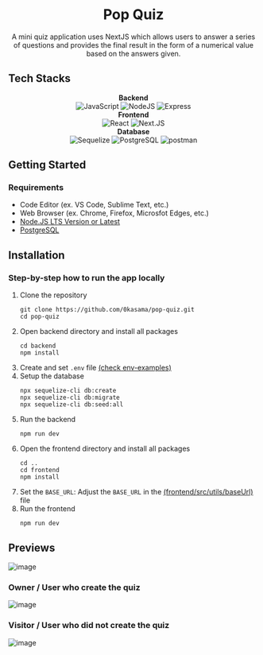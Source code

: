 <div align="center">
  <h1>Pop Quiz</h1>
  <p>A mini quiz application uses NextJS which allows users to answer a series of questions and provides the final result in the form of a numerical value based on the answers given.</p>
</div>

## Tech Stacks
<p  align="center"> 
<b>Backend</b><br>
<img  src="https://img.shields.io/badge/JavaScript-F7DF1E.svg?style=for-the-badge&logo=javascript&logoColor=black" alt="JavaScript"> 
<img  src="https://img.shields.io/badge/Node.JS-5FA04E.svg?style=for-the-badge&logo=nodedotjs&logoColor=white" alt="NodeJS"> 
<img  src="https://img.shields.io/badge/Express-000000.svg?style=for-the-badge&logo=Express&logoColor=white" alt="Express"> 
<br><b>Frontend</b><br>
<img  src="https://img.shields.io/badge/React-61DAFB.svg?style=for-the-badge&logo=React&logoColor=black" alt="React"> 
<img  src="https://img.shields.io/badge/Next.JS-000000.svg?style=for-the-badge&logo=nextdotjs&logoColor=white"  alt="Next.JS"> 
<br><b>Database</b><br>
<img  src="https://img.shields.io/badge/Sequelize-52B0E7.svg?style=for-the-badge&logo=Sequelize&logoColor=white" alt="Sequelize"> 
<img  src="https://img.shields.io/badge/PostgreSQL-4169E1.svg?style=for-the-badge&logo=postgresql&logoColor=white" alt="PostgreSQL"> 
<img  src="https://img.shields.io/badge/postman-FF6C37.svg?style=for-the-badge&logo=postman&logoColor=white" alt="postman"> 
</p>

## Getting Started

### Requirements
 - Code Editor (ex. VS Code, Sublime Text, etc.)
 - Web Browser (ex. Chrome, Firefox, Microsfot Edges, etc.)
 - [Node.JS LTS Version or Latest](https://nodejs.org/)
 - [PostgreSQL](https://www.postgresql.org/download/)

## Installation

### Step-by-step  how to run the app locally
1. Clone the repository
   ```
   git clone https://github.com/0kasama/pop-quiz.git
   cd pop-quiz
   ```
2. Open backend directory and install all packages
	```
   cd backend
   npm install
   ```
3. Create and set `.env` file [(check env-examples)](https://github.com/0kasama/pop-quiz/blob/main/backend/env-examples)
4. Setup the database
	```
   npx sequelize-cli db:create
   npx sequelize-cli db:migrate
   npx sequelize-cli db:seed:all
   ```
5. Run the backend
	```
   npm run dev
   ```
6. Open the frontend directory and install all packages
	```
	cd ..
   cd frontend
   npm install
   ```
7. Set the `BASE_URL`: Adjust the `BASE_URL` in the [(frontend/src/utils/baseUrl)](https://github.com/0kasama/pop-quiz/blob/main/frontend/src/utils/BaseUrl.js) file
8. Run the frontend
	```
   npm run dev
   ```

## Previews
![image](https://github.com/user-attachments/assets/678c86b9-981e-436f-8a44-61c4a0eefec1)
### Owner / User who create the quiz
![image](https://github.com/user-attachments/assets/f6acd3d5-6e09-4934-84a7-539946219418)
### Visitor / User who did not create the quiz
![image](https://github.com/user-attachments/assets/5ba817e7-d6b8-4a51-9a9b-cd6b3dcedfb9)
